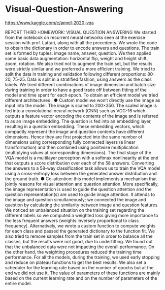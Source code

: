 # Visual-Question-Answering
https://www.kaggle.com/c/anndl-2020-vqa

REPORT THIRD HOMEWORK: VISUAL QUESTION ANSWERING
We started from the notebook on recurrent neural networks seen at the exercise session with prof.
Lattari, along with all the precedents.
We wrote the code to obtain the dictionary in order to encode answers and questions.
The train set is formed by tuples: image name, answer, question.
We then applied some basic data augmentation: horizontal flip, weight and height shift, zoom,
rotation. We also tried not to augment the train set, but the results were strictly similar and we
preferred a more efficient training.
We tried to split the data in training and validation following different proportions: 80-20, 75-25.
Data is split in a stratified fashion, using answers as the class labels.
We tried different combinations of image dimension and batch size during training in order to have a
good trade off between fitting of the model and time spent for each epoch.
To obtain an efficient model we tried different architectures :
  ● Custom model:we won’t directly use the image as input into the model. The image is scaled
  to 200×350. The scaled image is fed into a convolutional neural network (CNN) such as
  VGG-16 which outputs a feature vector encoding the contents of the image and is referred
  to as an image embedding. The question is fed into an embedding layer, resulting in a
  question embedding. These embedding vectors, which compactly represent the image and
  question contents have different dimensions. Hence they are first projected into the same
  number of dimensions using corresponding fully connected layers (a linear transformation)
  and then combined using pointwise multiplication (multiplying values at corresponding
  dimensions). The final stage of the VQA model is a multilayer perceptron with a softmax
  nonlinearity at the end that outputs a score distribution over each of the 58 answers.
  Converting the answers to a 58-way classification task allows us to train the VQA model
  using a cross-entropy loss between the generated answer distribution and the ground truth.
  ● Co-attention: this model implements a mechanism that jointly reasons for visual attention
  and question attention. More specifically, the image representation is used to guide the
  question attention and the question representation(s) are used to guide image attention. It
  attends to the image and question simultaneously; we connected the image and question by
  calculating the similarity between image and question features.
We noticed an unbalanced situation on the training set regarding the different labels so we
computed a weighted loss giving more importance to the less frequent answers (weights inversely
proportional to class frequency).
Alternatively, we wrote a custom function to compute weights for each class and passed the
generated dictionary to the function fit. We also tried to remove samples from the train set in order
to balance all the classes, but the results were not good, due to underfitting.
We found out that the unbalanced data were not impacting the overall performance. On the other
hand, the weighting procedures reduced the training time performance.
For all the models, during the training, we used early stopping and reduce on plateau functions to
get the best results. We also set a scheduler for the learning rate based on the number of epochs but
at the end we did not use it. The value of parameters of these functions are mainly based on the
current learning rate and on the number of parameters of the entire model.

